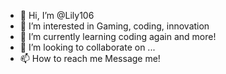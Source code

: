 - 👋 Hi, I’m @Lily106
- 👀 I’m interested in Gaming, coding, innovation
- 🌱 I’m currently learning coding again and more!
- 💞️ I’m looking to collaborate on ...
- 📫 How to reach me Message me!

<!---
Lily106/Lily106 is a ✨ special ✨ repository because its `README.md` (this file) appears on your GitHub profile.
You can click the Preview link to take a look at your changes.
--->
